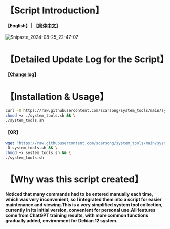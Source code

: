 # 【Script Introduction】
#### 【English】 | 【[简体中文](./README.zh-cn.md)】

![Snipaste_2024-08-25_22-47-07](https://github.com/user-attachments/assets/19c25c82-4868-4f16-a9a2-4caf090079ab)

# 【Detailed Update Log for the Script】
#### 【[Change log](./Change_log)】
# 【Installation & Usage】
```bash
curl -O https://raw.githubusercontent.com/scarsong/system_tools/main/system_tools.sh && \
chmod +x ./system_tools.sh && \
./system_tools.sh
```
#### 【OR】
```bash
wget "https://raw.githubusercontent.com/scarsong/system_tools/main/system_tools.sh?$(date +%s)" \
-O system_tools.sh && \
chmod +x system_tools.sh && \
./system_tools.sh
```
# 【Why was this script created】
#### Noticed that many commands had to be entered manually each time, which was very inconvenient, so I integrated them into a script for easier maintenance and viewing.This is a very simplified system tool collection, currently in its initial version, convenient for personal use.All features come from ChatGPT training results, with more common functions gradually added, environment for Debian 12 system.
